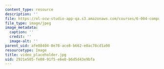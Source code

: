 ```yaml
---
content_type: resource
description: ''
file: https://ol-ocw-studio-app-qa.s3.amazonaws.com/courses/6-004-computation-structures-spring-2017/2921e505fe0891f5e6e0b6d5d43e9bfa_video_placeholder.jpg
file_type: image/jpeg
image_metadata:
  caption: ''
  credit: ''
  image-alt: ''
parent_uid: afe08404-8e78-ace8-b662-e0ac78cd1a98
resourcetype: Image
title: video_placeholder.jpg
uid: 2921e505-fe08-91f5-e6e0-b6d5d43e9bfa
---
```

